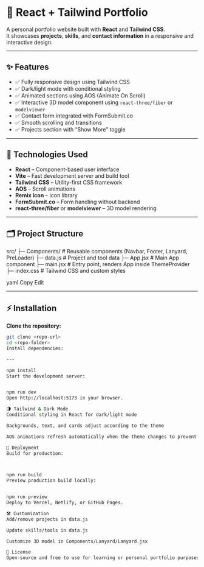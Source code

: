# 🚀 React + Tailwind Portfolio

A personal portfolio website built with **React** and **Tailwind CSS**.  
It showcases **projects**, **skills**, and **contact information** in a responsive and interactive design.

---

## ✨ Features

- ✅ Fully responsive design using Tailwind CSS
- ✅ Dark/light mode with conditional styling
- ✅ Animated sections using AOS (Animate On Scroll)
- ✅ Interactive 3D model component using `react-three/fiber` or `modelviewer`
- ✅ Contact form integrated with FormSubmit.co
- ✅ Smooth scrolling and transitions
- ✅ Projects section with “Show More” toggle

---

## 🔧 Technologies Used

- **React** – Component-based user interface
- **Vite** – Fast development server and build tool
- **Tailwind CSS** – Utility-first CSS framework
- **AOS** – Scroll animations
- **Remix Icon** – Icon library
- **FormSubmit.co** – Form handling without backend
- **react-three/fiber** or **modelviewer** – 3D model rendering

---

## 🗂 Project Structure

src/
├─ Components/ # Reusable components (Navbar, Footer, Lanyard, PreLoader)
├─ data.js # Project and tool data
├─ App.jsx # Main App component
├─ main.jsx # Entry point, renders App inside ThemeProvider
├─ index.css # Tailwind CSS and custom styles

yaml
Copy
Edit

---

## ⚡ Installation

**Clone the repository:**

```bash
git clone <repo-url>
cd <repo-folder>
Install dependencies:

---

npm install
Start the development server:


npm run dev
Open http://localhost:5173 in your browser.

🌗 Tailwind & Dark Mode
Conditional styling in React for dark/light mode

Backgrounds, text, and cards adjust according to the theme

AOS animations refresh automatically when the theme changes to prevent disappearing elements

🚀 Deployment
Build for production:



npm run build
Preview production build locally:


npm run preview
Deploy to Vercel, Netlify, or GitHub Pages.

🛠 Customization
Add/remove projects in data.js

Update skills/tools in data.js

Customize 3D model in Components/Lanyard/Lanyard.jsx

📄 License
Open-source and free to use for learning or personal portfolio purposes.
```

